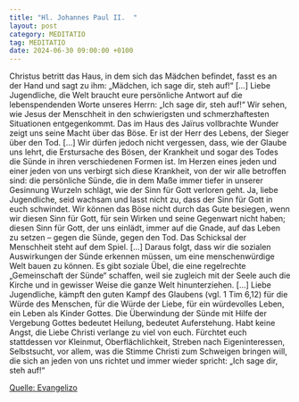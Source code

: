 ```yaml
---
title: "Hl. Johannes Paul II.  "
layout: post
category: MEDITATIO
tag: MEDITATIO
date: 2024-06-30 09:00:00 +0100
---
```

Christus betritt das Haus, in dem sich das Mädchen befindet, fasst es an der Hand und sagt zu ihm: „Mädchen, ich sage dir, steh auf!“ [...] Liebe Jugendliche, die Welt braucht eure persönliche Antwort auf die lebenspendenden Worte unseres Herrn: „Ich sage dir, steh auf!“ Wir sehen, wie Jesus der Menschheit in den schwierigsten und schmerzhaftesten Situationen entgegenkommt.<!--more--> Das im Haus des Jaïrus vollbrachte Wunder zeigt uns seine Macht über das Böse. Er ist der Herr des Lebens, der Sieger über den Tod. [...]
Wir dürfen jedoch nicht vergessen, dass, wie der Glaube uns lehrt, die Erstursache des Bösen, der Krankheit und sogar des Todes die Sünde in ihren verschiedenen Formen ist. Im Herzen eines jeden und einer jeden von uns verbirgt sich diese Krankheit, von der wir alle betroffen sind: die persönliche Sünde, die in dem Maße immer tiefer in unserer Gesinnung Wurzeln schlägt, wie der Sinn für Gott verloren geht. Ja, liebe Jugendliche, seid wachsam und lasst nicht zu, dass der Sinn für Gott in euch schwindet. Wir können das Böse nicht durch das Gute besiegen, wenn wir diesen Sinn für Gott, für sein Wirken und seine Gegenwart nicht haben; diesen Sinn für Gott, der uns einlädt, immer auf die Gnade, auf das Leben zu setzen – gegen die Sünde, gegen den Tod. Das Schicksal der Menschheit steht auf dem Spiel. [...]
Daraus folgt, dass wir die sozialen Auswirkungen der Sünde erkennen müssen, um eine menschenwürdige Welt bauen zu können. Es gibt soziale Übel, die eine regelrechte „Gemeinschaft der Sünde“ schaffen, weil sie zugleich mit der Seele auch die Kirche und in gewisser Weise die ganze Welt hinunterziehen. [...] Liebe Jugendliche, kämpft den guten Kampf des Glaubens (vgl. 1 Tim 6,12) für die Würde des Menschen, für die Würde der Liebe, für ein würdevolles Leben, ein Leben als Kinder Gottes. Die Überwindung der Sünde mit Hilfe der Vergebung Gottes bedeutet Heilung, bedeutet Auferstehung. Habt keine Angst, die Liebe Christi verlange zu viel von euch. Fürchtet euch stattdessen vor Kleinmut, Oberflächlichkeit, Streben nach Eigeninteressen, Selbstsucht, vor allem, was die Stimme Christi zum Schweigen bringen will, die sich an jeden von uns richtet und immer wieder spricht: „Ich sage dir, steh auf!“

[Quelle: Evangelizo](https://evangeliumtagfuertag.org/DE/gospel)
